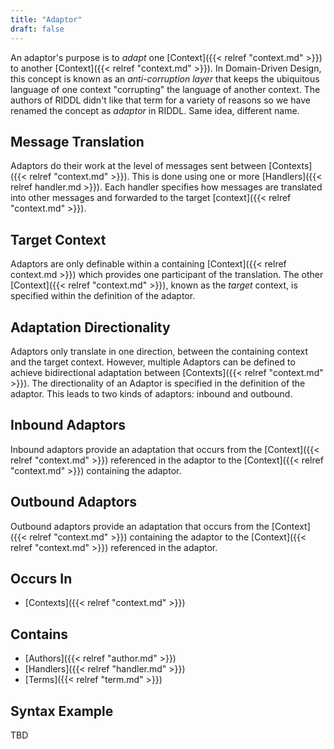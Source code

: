 ```yaml
---
title: "Adaptor"
draft: false
---
```


An adaptor's purpose is to _adapt_ one [Context]({{< relref "context.md" >}})
to another [Context]({{< relref "context.md" >}}).  In Domain-Driven Design, 
this concept is known as an _anti-corruption layer_ that keeps the 
ubiquitous language of one context "corrupting" the language of another 
context.  The authors of RIDDL didn't like that term for a variety of reasons
so we have renamed the concept as _adaptor_ in RIDDL. Same idea, different name.

## Message Translation
Adaptors do their work at the level of messages sent between 
[Contexts]({{< relref "context.md" >}}). This is done using one or 
more [Handlers]({{< relref handler.md >}}). Each handler specifies 
how messages are translated into other messages and forwarded to the target 
[context]({{< relref "context.md" >}}).   

## Target Context
Adaptors are only definable within a containing 
[Context]({{< relref context.md >}}) which provides one participant of the 
translation. The other [Context]({{< relref "context.md" >}}), known as the 
*target* context, is specified within the definition of the adaptor. 

## Adaptation Directionality
Adaptors only translate in one direction, between the containing context and 
the target context. However, multiple Adaptors can be defined 
to achieve bidirectional adaptation between
[Contexts]({{< relref "context.md" >}}). 
The directionality of an Adaptor is specified in the definition of the adaptor.
This leads to two kinds of adaptors: inbound and outbound.

## Inbound Adaptors
Inbound adaptors provide an adaptation that occurs from the 
[Context]({{< relref "context.md" >}}) referenced in the adaptor to the
[Context]({{< relref "context.md" >}}) containing the adaptor. 

## Outbound Adaptors
Outbound adaptors provide an adaptation that occurs from the
[Context]({{< relref "context.md" >}}) containing the adaptor to the
[Context]({{< relref "context.md" >}}) referenced in the adaptor.

## Occurs In
* [Contexts]({{< relref "context.md" >}})

## Contains
* [Authors]({{< relref "author.md" >}})
* [Handlers]({{< relref "handler.md" >}})
* [Terms]({{< relref "term.md" >}})

## Syntax Example
TBD
